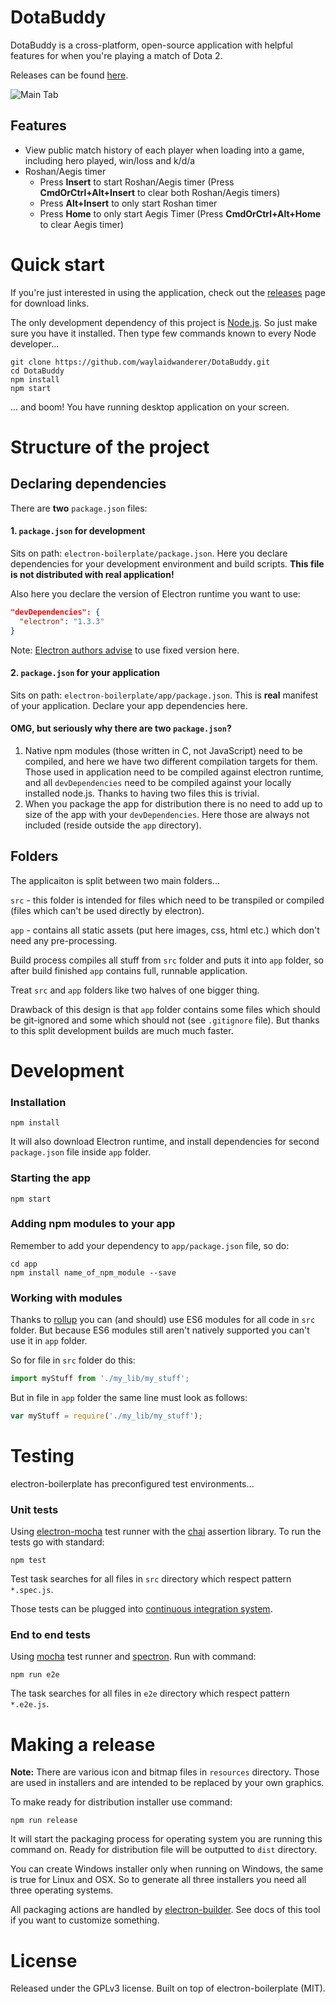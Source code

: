 DotaBuddy
=========
DotaBuddy is a cross-platform, open-source application with helpful features for when you're playing a match of Dota 2.

Releases can be found [here](https://github.com/waylaidwanderer/DotaBuddy/releases).

![Main Tab](https://cloud.githubusercontent.com/assets/2882110/19323780/2dc36a18-9073-11e6-83bc-0311bebd8e01.png)

## Features
* View public match history of each player when loading into a game, including hero played, win/loss and k/d/a
* Roshan/Aegis timer
    * Press **Insert** to start Roshan/Aegis timer (Press **CmdOrCtrl+Alt+Insert** to clear both Roshan/Aegis timers)
    * Press **Alt+Insert** to only start Roshan timer
    * Press **Home** to only start Aegis Timer (Press **CmdOrCtrl+Alt+Home** to clear Aegis timer)

# Quick start

If you're just interested in using the application, check out the [releases](https://github.com/waylaidwanderer/DotaBuddy/releases) page for download links.

The only development dependency of this project is [Node.js](https://nodejs.org). So just make sure you have it installed.
Then type few commands known to every Node developer...
```
git clone https://github.com/waylaidwanderer/DotaBuddy.git
cd DotaBuddy
npm install
npm start
```
... and boom! You have running desktop application on your screen.

# Structure of the project

## Declaring dependencies

There are **two** `package.json` files:

#### 1. `package.json` for development
Sits on path: `electron-boilerplate/package.json`. Here you declare dependencies for your development environment and build scripts. **This file is not distributed with real application!**

Also here you declare the version of Electron runtime you want to use:
```json
"devDependencies": {
  "electron": "1.3.3"
}
```
Note: [Electron authors advise](http://electron.atom.io/docs/tutorial/electron-versioning/) to use fixed version here.

#### 2. `package.json` for your application
Sits on path: `electron-boilerplate/app/package.json`. This is **real** manifest of your application. Declare your app dependencies here.

#### OMG, but seriously why there are two `package.json`?
1. Native npm modules (those written in C, not JavaScript) need to be compiled, and here we have two different compilation targets for them. Those used in application need to be compiled against electron runtime, and all `devDependencies` need to be compiled against your locally installed node.js. Thanks to having two files this is trivial.
2. When you package the app for distribution there is no need to add up to size of the app with your `devDependencies`. Here those are always not included (reside outside the `app` directory).

## Folders

The applicaiton is split between two main folders...

`src` - this folder is intended for files which need to be transpiled or compiled (files which can't be used directly by electron).

`app` - contains all static assets (put here images, css, html etc.) which don't need any pre-processing.

Build process compiles all stuff from `src` folder and puts it into `app` folder, so after build finished `app` contains full, runnable application.

Treat `src` and `app` folders like two halves of one bigger thing.

Drawback of this design is that `app` folder contains some files which should be git-ignored and some which should not (see `.gitignore` file). But thanks to this split development builds are much much faster.

# Development

### Installation

```
npm install
```
It will also download Electron runtime, and install dependencies for second `package.json` file inside `app` folder.

### Starting the app

```
npm start
```

### Adding npm modules to your app

Remember to add your dependency to `app/package.json` file, so do:
```
cd app
npm install name_of_npm_module --save
```

### Working with modules

Thanks to [rollup](https://github.com/rollup/rollup) you can (and should) use ES6 modules for all code in `src` folder. But because ES6 modules still aren't natively supported you can't use it in `app` folder.

So for file in `src` folder do this:
```js
import myStuff from './my_lib/my_stuff';
```

But in file in `app` folder the same line must look as follows:
```js
var myStuff = require('./my_lib/my_stuff');
```

# Testing

electron-boilerplate has preconfigured test environments...

### Unit tests

Using [electron-mocha](https://github.com/jprichardson/electron-mocha) test runner with the [chai](http://chaijs.com/api/assert/) assertion library. To run the tests go with standard:
```
npm test
```
Test task searches for all files in `src` directory which respect pattern `*.spec.js`.

Those tests can be plugged into [continuous integration system](https://github.com/atom/electron/blob/master/docs/tutorial/testing-on-headless-ci.md).

### End to end tests

Using [mocha](https://mochajs.org/) test runner and [spectron](http://electron.atom.io/spectron/). Run with command:
```
npm run e2e
```
The task searches for all files in `e2e` directory which respect pattern `*.e2e.js`.

# Making a release

**Note:** There are various icon and bitmap files in `resources` directory. Those are used in installers and are intended to be replaced by your own graphics.

To make ready for distribution installer use command:
```
npm run release
```
It will start the packaging process for operating system you are running this command on. Ready for distribution file will be outputted to `dist` directory.

You can create Windows installer only when running on Windows, the same is true for Linux and OSX. So to generate all three installers you need all three operating systems.

All packaging actions are handled by [electron-builder](https://github.com/electron-userland/electron-builder). See docs of this tool if you want to customize something.

# License

Released under the GPLv3 license. Built on top of electron-boilerplate (MIT).
